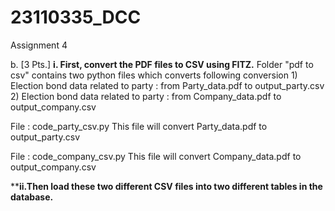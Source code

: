 # 23110335_DCC
Assignment 4

b. [3 Pts.]
**i. First, convert the PDF files to CSV using FITZ.** 
  Folder "pdf to csv" contains two python files which converts following conversion
    1) Election bond data related to party : from Party_data.pdf to output_party.csv
    2) Election bond data related to party : from Company_data.pdf to output_company.csv

  File : code_party_csv.py 
  This file will convert Party_data.pdf to output_party.csv

  File : code_company_csv.py
  This file will convert Company_data.pdf to output_company.csv

****ii.Then load these two different CSV files into two different tables in the database.**

  
  

    
  
